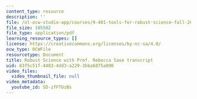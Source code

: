 ```yaml
---
content_type: resource
description: ''
file: /ol-ocw-studio-app/courses/9-401-tools-for-robust-science-fall-2022/SD-zfFTUzBs_transcript.pdf
file_size: 105502
file_type: application/pdf
learning_resource_types: []
license: https://creativecommons.org/licenses/by-nc-sa/4.0/
ocw_type: OCWFile
resourcetype: Document
title: Robust Science with Prof. Rebecca Saxe transcript
uid: 83f5c51f-4483-4dd3-a229-3bba6875a890
video_files:
  video_thumbnail_file: null
video_metadata:
  youtube_id: SD-zfFTUzBs
---
```

